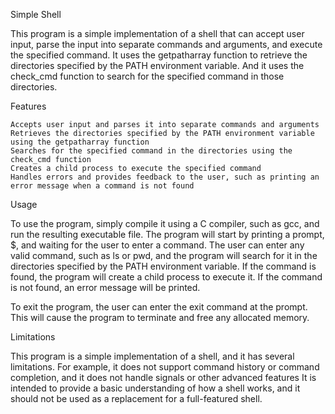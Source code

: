Simple Shell

This program is a simple implementation of a shell that can accept user input, parse the input into separate commands and arguments, and execute the specified command.
It uses the getpatharray function to retrieve the directories specified by the PATH environment variable.
And it uses the check_cmd function to search for the specified command in those directories.

Features

    Accepts user input and parses it into separate commands and arguments
    Retrieves the directories specified by the PATH environment variable using the getpatharray function
    Searches for the specified command in the directories using the check_cmd function
    Creates a child process to execute the specified command
    Handles errors and provides feedback to the user, such as printing an error message when a command is not found

Usage

To use the program, simply compile it using a C compiler, such as gcc, and run the resulting executable file.
The program will start by printing a prompt, $, and waiting for the user to enter a command.
The user can enter any valid command, such as ls or pwd, and the program will search for it in the directories specified by the PATH environment variable.
If the command is found, the program will create a child process to execute it. If the command is not found, an error message will be printed.

To exit the program, the user can enter the exit command at the prompt. This will cause the program to terminate and free any allocated memory.

Limitations

This program is a simple implementation of a shell, and it has several limitations.
For example, it does not support command history or command completion, and it does not handle signals or other advanced features
It is intended to provide a basic understanding of how a shell works, and it should not be used as a replacement for a full-featured shell.
